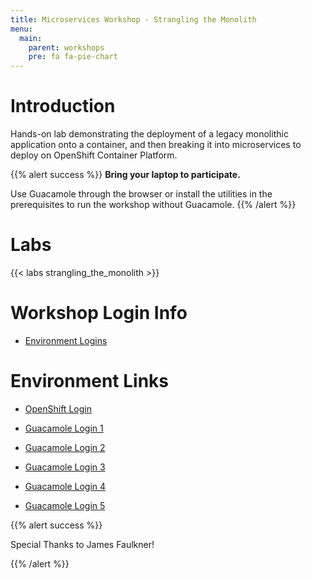 ```yaml
---
title: Microservices Workshop - Strangling the Monolith
menu:
  main:
    parent: workshops
    pre: fa fa-pie-chart
---
```


# Introduction

Hands-on lab demonstrating the deployment of a legacy monolithic application onto a container, and then breaking it into microservices to deploy on OpenShift Container Platform.

{{% alert success %}}
**Bring your laptop to participate.**

Use Guacamole through the browser or install the utilities in the prerequisites to run the workshop without Guacamole.
{{% /alert %}}

# Labs

{{< labs strangling_the_monolith >}}  

# Workshop Login Info

- [Environment Logins](http://naps-redhat.com/files/lab_info.xlsx)

# Environment Links

- [OpenShift Login](https://master.ocp.naps-redhat.com:8443/console)

- [Guacamole Login 1](https://85.190.178.119/guacamole/#/)

- [Guacamole Login 2](https://85.190.180.25/guacamole/#/)

- [Guacamole Login 3](https://31.220.68.12/guacamole/#/)

- [Guacamole Login 4](https://85.190.181.80/guacamole/#/)

- [Guacamole Login 5](https://31.220.70.10/guacamole/#/)



{{% alert success %}}

Special Thanks to James Faulkner!

{{% /alert %}}
